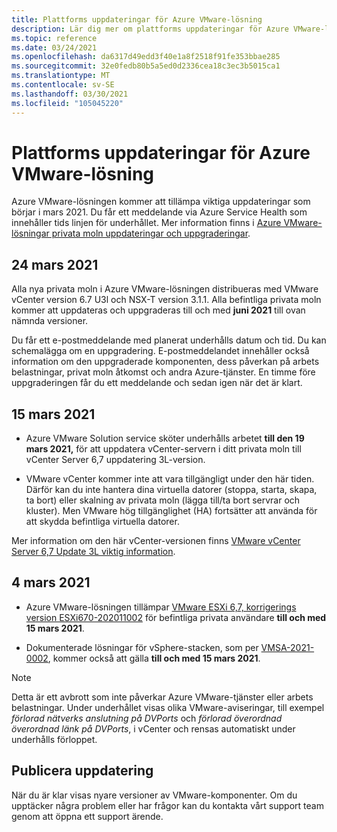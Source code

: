```yaml
---
title: Plattforms uppdateringar för Azure VMware-lösning
description: Lär dig mer om plattforms uppdateringar för Azure VMware-lösningen.
ms.topic: reference
ms.date: 03/24/2021
ms.openlocfilehash: da6317d49edd3f40e1a8f2518f91fe353bbae285
ms.sourcegitcommit: 32e0fedb80b5a5ed0d2336cea18c3ec3b5015ca1
ms.translationtype: MT
ms.contentlocale: sv-SE
ms.lasthandoff: 03/30/2021
ms.locfileid: "105045220"
---
```

# <a name="platform-updates-for-azure-vmware-solution"></a>Plattforms uppdateringar för Azure VMware-lösning

Azure VMware-lösningen kommer att tillämpa viktiga uppdateringar som börjar i mars 2021. Du får ett meddelande via Azure Service Health som innehåller tids linjen för underhållet. Mer information finns i [Azure VMware-lösningar privata moln uppdateringar och uppgraderingar](concepts-upgrades.md).

## <a name="march-24-2021"></a>24 mars 2021
Alla nya privata moln i Azure VMware-lösningen distribueras med VMware vCenter version 6.7 U3l och NSX-T version 3.1.1. Alla befintliga privata moln kommer att uppdateras och uppgraderas till och med **juni 2021** till ovan nämnda versioner.

Du får ett e-postmeddelande med planerat underhålls datum och tid. Du kan schemalägga om en uppgradering. E-postmeddelandet innehåller också information om den uppgraderade komponenten, dess påverkan på arbets belastningar, privat moln åtkomst och andra Azure-tjänster.  En timme före uppgraderingen får du ett meddelande och sedan igen när det är klart.

## <a name="march-15-2021"></a>15 mars 2021 

- Azure VMware Solution service sköter underhålls arbetet **till den 19 mars 2021,** för att uppdatera vCenter-servern i ditt privata moln till vCenter Server 6,7 uppdatering 3L-version.

- VMware vCenter kommer inte att vara tillgängligt under den här tiden.  Därför kan du inte hantera dina virtuella datorer (stoppa, starta, skapa, ta bort) eller skalning av privata moln (lägga till/ta bort servrar och kluster). Men VMware hög tillgänglighet (HA) fortsätter att använda för att skydda befintliga virtuella datorer. 
 
Mer information om den här vCenter-versionen finns [VMware vCenter Server 6,7 Update 3L viktig information](https://docs.vmware.com/en/VMware-vSphere/6.7/rn/vsphere-vcenter-server-67u3l-release-notes.html).

## <a name="march-4-2021"></a>4 mars 2021

- Azure VMware-lösningen tillämpar [VMware ESXi 6,7, korrigerings version ESXi670-202011002](https://docs.vmware.com/en/VMware-vSphere/6.7/rn/esxi670-202011002.html) för befintliga privata användare **till och med 15 mars 2021**.

- Dokumenterade lösningar för vSphere-stacken, som per [VMSA-2021-0002](https://www.vmware.com/security/advisories/VMSA-2021-0002.html), kommer också att gälla **till och med 15 mars 2021**.

>[!NOTE]
>Detta är ett avbrott som inte påverkar Azure VMware-tjänster eller arbets belastningar. Under underhållet visas olika VMware-aviseringar, till exempel _förlorad nätverks anslutning på DVPorts_ och _förlorad överordnad överordnad länk på DVPorts_, i vCenter och rensas automatiskt under underhålls förloppet.

## <a name="post-update"></a>Publicera uppdatering
När du är klar visas nyare versioner av VMware-komponenter. Om du upptäcker några problem eller har frågor kan du kontakta vårt support team genom att öppna ett support ärende.
